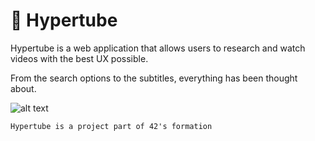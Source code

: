 # 🚀 Hypertube 

Hypertube is a web application that allows users to research and watch videos with the best UX possible. 

From the search options to the subtitles, everything has been thought about.

![alt text](hypertube/demo.gif "Demonstration Hypertube")

`Hypertube is a project part of 42's formation`
